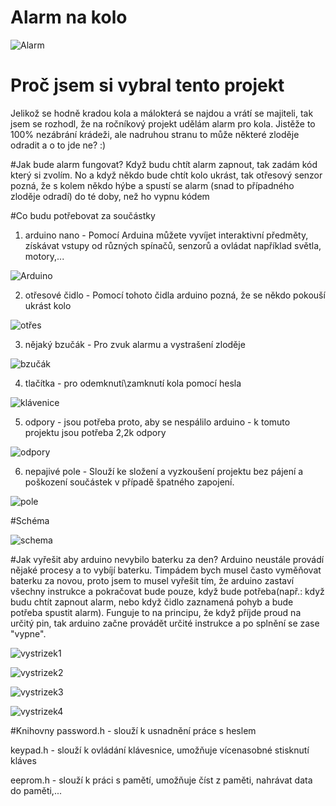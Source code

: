 # Alarm na kolo
![Alarm](https://im9.cz/iR/importprodukt-orig/008/0087ddcb215cc74a89fc4a97f06bac7a.jpg)


# Proč jsem si vybral tento projekt
Jelikož se hodně kradou kola a málokterá se najdou a vrátí se majiteli, tak jsem se rozhodl, že na ročníkový projekt udělám alarm pro kola. Jistěže to 100% nezábrání krádeži, ale nadruhou stranu to může některé zloděje odradit a o to jde ne? :)

#Jak bude alarm fungovat?
Když budu chtít alarm zapnout, tak zadám kód který si zvolím. No a když někdo bude chtít kolo ukrást, tak otřesový senzor pozná, že s kolem někdo hýbe a spustí se alarm (snad to případného zloděje odradí) do té doby, než ho vypnu kódem

#Co budu potřebovat za součástky
1) arduino nano - Pomocí Arduina můžete vyvíjet interaktivní předměty, získávat vstupy od různých spínačů, senzorů a ovládat například světla, motory,... 

![Arduino](https://www.arduino.cc/en/uploads/Main/ArduinoNanoFront_3_sm.jpg)

2) otřesové čidlo - Pomocí tohoto čidla arduino pozná, že se někdo pokouší ukrást kolo

![otřes](https://cdn-shop.adafruit.com/1200x900/1766-00.jpg)

3) nějaký bzučák - Pro zvuk alarmu a vystrašení zloděje

![bzučák](http://img.dxcdn.com/productimages/sku_138322_2.jpg)

4) tlačítka - pro odemknutí\zamknutí kola pomocí hesla

![klávenice](https://www.robotics.org.za/image/cache/data/Elec_Component/keypads/keypad04_000-500x500.jpg)

5) odpory - jsou potřeba proto, aby se nespálilo arduino
          - k tomuto projektu jsou potřeba 2,2k odpory
          
![odpory](http://litbimg5.rightinthebox.com/images/384x384/201310/pjkzaa1383016490412.jpg)

6) nepajivé pole - Slouží ke složení a vyzkoušení projektu bez pájení a poškození součástek v případě špatného zapojení.

![pole](http://www.pistek.eu/userfiles/image/breadboard.jpg)

#Schéma

![schema](https://cloud.githubusercontent.com/assets/14974344/19272023/43b74350-8fc7-11e6-8970-d8c2436af1d3.jpeg)

#Jak vyřešit aby arduino nevybilo baterku za den?
Arduino neustále provádí nějaké procesy a to vybíjí baterku. Timpádem bych musel často vyměňovat baterku za novou, proto jsem to musel vyřešit tím, že arduino zastaví všechny instrukce a pokračovat bude pouze, když bude potřeba(např.: když budu chtít zapnout alarm, nebo když čidlo zaznamená pohyb a bude potřeba spustit alarm).
Funguje to na principu, že když příjde proud na určitý pin, tak arduino začne provádět určité instrukce a po splnění se zase "vypne".

![vystrizek1](https://cloud.githubusercontent.com/assets/14974344/20063522/cc00e78e-a507-11e6-8bd7-90828ec57de8.PNG)

![vystrizek2](https://cloud.githubusercontent.com/assets/14974344/20063524/cc2c889e-a507-11e6-9914-c64310365e00.PNG)

![vystrizek3](https://cloud.githubusercontent.com/assets/14974344/20063523/cc2a26a8-a507-11e6-9a06-4ce2c316afff.PNG)

![vystrizek4](https://cloud.githubusercontent.com/assets/14974344/20063525/cc30ee02-a507-11e6-882e-51101ed31276.PNG)

#Knihovny
password.h - slouží k usnadnění práce s heslem

keypad.h - slouží k ovládání klávesnice, umožňuje vícenasobné stisknutí kláves

eeprom.h - slouží k práci s pamětí, umožňuje číst z paměti, nahrávat data do paměti,...
